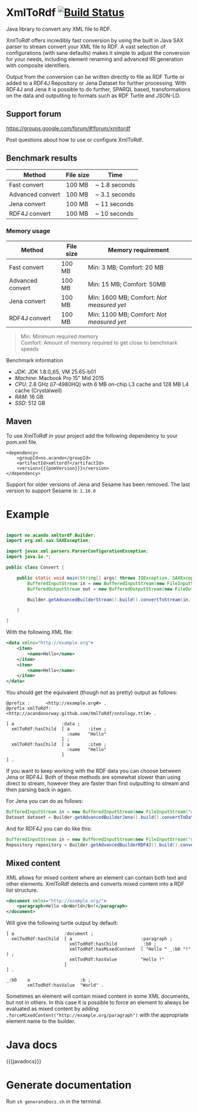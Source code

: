 # XmlToRdf [![Build Status](https://travis-ci.org/AcandoNorway/XmlToRdf.svg?branch=master)](https://travis-ci.org/AcandoNorway/XmlToRdf)


Java library to convert any XML file to RDF.

XmlToRdf offers incredibly fast conversion by using the built in Java SAX parser to stream convert your XML file to RDF. 
A vast selection of configurations (with sane defaults) makes it simple to adjust the conversion for your needs, including element renaming and advanced IRI generation with 
composite identifiers. 

Output from the conversion can be written directly to file as RDF Turtle or added to a RDF4J Repository or Jena Dataset for further
processing. With RDF4J and Jena it is possible to do further, SPARQL based, transformations on the data and outputting to formats such as RDF Turtle and JSON-LD.

## Support forum

https://groups.google.com/forum/#!forum/xmltordf

Post questions about how to use or configure XmlToRdf.

## Benchmark results

| Method | File size | Time |
|--------|---|---|
|Fast convert | 100 MB | ~ 1.8 seconds |
|Advanced convert | 100 MB |  ~ 3.1 seconds |
|Jena convert | 100 MB |  ~ 11 seconds |
|RDF4J convert | 100 MB |  ~ 10 seconds |


### Memory usage

| Method | File size | Memory requirement |
|--------|---|---|
|Fast convert | 100 MB | Min: 3 MB; Comfort: 20 MB |
|Advanced convert | 100 MB |  Min: 15 MB; Comfort: 50MB |
|Jena convert | 100 MB |  Min: 1600 MB; Comfort:  *Not measured yet* |
|RDF4J convert | 100 MB | Min: 1100 MB; Comfort: *Not measured yet* |

> <p>Min: Minimum required memory<br /> Comfort: Amount of memory required to get close to benchmark speeds</p>

Benchmark information
 - *JDK*: JDK 1.8.0_65, VM 25.65-b01
 - *Machine*: Macbook Pro 15" Mid 2015
 - *CPU*:  2.8 GHz (i7-4980HQ) with 6 MB on-chip L3 cache and 128 MB L4 cache (Crystalwell)
 - *RAM*: 16 GB
 - *SSD*: 512 GB


## Maven
To use XmlToRdf in your project add the following dependency to your pom.xml file.

```
<dependency>
    <groupId>no.acando</groupId>
    <artifactId>xmltordf</artifactId>
    <version>{{{pomVersion}}}</version>
</dependency>
```

Support for older versions of Jena and Sesame has been removed. The last version to support Sesame is: ```1.10.0```

<!--
It is also possible to install the jar file in a specified local repo, for instance inside a directory in your own project.
Two steps are required for this. First you need to install the jar file in your required directory:

```
 mvn \
    install:install-file \
    -Dfile=xmltordf/target/xmltordf-{{{pomVersion}}}.jar \
    -DpomFile=xmltordf/pom.xml \
    -DlocalRepositoryPath=/INSTALL_DIRECTORY

```

And then you need to use that directory as a local repository in your project:

```
<repositories>
    <repository>
        <id>local-repo</id>
        <url>file://${basedir}/libs</url>
    </repository>
</repositories>
```
-->

# Example

```java

import no.acando.xmltordf.Builder;
import org.xml.sax.SAXException;

import javax.xml.parsers.ParserConfigurationException;
import java.io.*;

public class Convert {

    public static void main(String[] args) throws IOException, SAXException, ParserConfigurationException {
        BufferedInputStream in = new BufferedInputStream(new FileInputStream("data.xml"));
        BufferedOutputStream out = new BufferedOutputStream(new FileOutputStream("data.ttl"));

        Builder.getAdvancedBuilderStream().build().convertToStream(in, out);

    }

}

```


With the following XML file:

```xml
<data xmlns="http://example.org">
    <item>
        <name>Hello</name>
    </item>
    <item>
        <name>Hello</name>
    </item>
</data>
```


You should get the equivalent (though not as pretty) output as follows:

```turtle
@prefix :      <http://example.org#> .
@prefix xmlToRdf: <http://acandonorway.github.com/XmlToRdf/ontology.ttl#> .

[ a                  :data ;
  xmlToRdf:hasChild  [ a       :item ;
                       :name   "Hello"
                     ] ;
  xmlToRdf:hasChild  [ a       :item ;
                       :name   "Hello"
                     ]
] .

```

If you want to keep working with the RDF data you can choose between Jena or RDF4J.
Both of these methods are somewhat slower than using direct to stream, however they are faster
 than first outputting to stream and then parsing back in again.

 For Jena you can do as follows:

 ```java
BufferedInputStream in = new BufferedInputStream(new FileInputStream("data.xml"));
Dataset dataset = Builder.getAdvancedBuilderJena().build().convertToDataset(in);
 ```

 And for RDF4J you can do like this:

 ```java
BufferedInputStream in = new BufferedInputStream(new FileInputStream("data.xml"));
Repository repository = Builder.getAdvancedBuilderRDF4J().build().convertToRepository(in);
 ```
 
## Mixed content
 
 XML allows for mixed content where an element can contain both text and other elements. XmlToRdf detects and converts mixed content into a RDF list structure.
 
 ```xml
 <document xmlns="http://example.org/">
     <paragraph>Hello <b>World</b>!</paragraph>
 </document>
 ```
 
 Will give the following turtle output by default:
 
 ```turtle
 [ a                   :document ;
   xmlTodRdf:hasChild  [ a                          :paragraph ;
                         xmlTodRdf:hasChild         _:b0 ;
                         xmlTodRdf:hasMixedContent  ( "Hello " _:b0 "!" ) ;
                         xmlTodRdf:hasValue         "Hello !"
                       ]
 ] .
 
 _:b0    a                   :b ;
         xmlTodRdf:hasValue  "World" .
 ```

Sometimes an element will contain mixed content in some XML documents, but not in others. In this case it is possible to force an element to always be 
evaluated as mixed content by adding `.forceMixedContent("http://example.org/paragraph")` with the appropriate element name to the builder.

# Java docs

{{{javadocs}}}


# Generate documentation
Run `sh generateDocs.sh` in the terminal.
